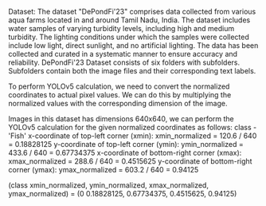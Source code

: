 
Dataset:
The dataset "DePondFi'23" comprises data collected from various aqua farms located in and around Tamil Nadu, India. The dataset includes water samples of varying turbidity levels, including high and medium turbidity. The lighting conditions under which the samples were collected include low light, direct sunlight, and no artificial lighting. The data has been collected and curated in a systematic manner to ensure accuracy and reliability. DePondFi'23 Dataset consists of six folders with subfolders. Subfolders contain both the image files and their corresponding text labels.


To perform YOLOv5 calculation, we need to convert the normalized coordinates to actual pixel values. We can do this by multiplying the normalized values with the corresponding dimension of the image.

Images in this dataset has dimensions 640x640, we can perform the YOLOv5 calculation for the given normalized coordinates as follows:
class - 'Fish'
x-coordinate of top-left corner (xmin): xmin_normalized = 120.6 / 640 = 0.18828125
y-coordinate of top-left corner (ymin): ymin_normalized = 433.6 / 640 = 0.67734375
x-coordinate of bottom-right corner (xmax): xmax_normalized = 288.6 / 640 = 0.4515625
y-coordinate of bottom-right corner (ymax): ymax_normalized = 603.2 / 640 = 0.94125

(class xmin_normalized, ymin_normalized, xmax_normalized, ymax_normalized) = (0 0.18828125, 0.67734375, 0.4515625, 0.94125)
